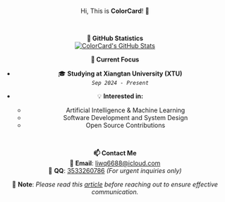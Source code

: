 <div align="center">
 
 Hi, This is **ColorCard**! 👋  

<br>

**🌟 GitHub Statistics**
<br>
[![ColorCard's GitHub Stats](https://github-readme-stats.vercel.app/api?username=colorcard&count_private=true&show_icons=true&line_height=25)](https://github.com/ColorCard)


 **🔭 Current Focus**
- 🎓 **Studying at Xiangtan University (XTU)**  
  *`Sep 2024 - Present`*

- 💡 **Interested in:**  
  - Artificial Intelligence & Machine Learning  
  - Software Development and System Design  
  - Open Source Contributions  

<br>

 **📫 Contact Me**
 <br>
📧 **Email**: [liwq6688@icloud.com](mailto:liwq6688@icloud.com)  
💬 **QQ**: [3533260786](tencent://AddContact/?fromId=45&fromSubId=1&subcmd=all&uin=3533260786) *(For urgent inquiries only)*  

📝 **Note**: *Please read this [article](https://github.com/ryanhanwu/How-To-Ask-Questions-The-Smart-Way/blob/main/README-zh_CN.md) before reaching out to ensure effective communication.*
